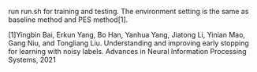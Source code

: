 run run.sh for training and testing.
The environment setting is the same as baseline method and PES method[1].

[1]Yingbin Bai, Erkun Yang, Bo Han, Yanhua Yang, Jiatong Li, Yinian Mao, Gang Niu, and Tongliang
Liu. Understanding and improving early stopping for learning with noisy labels. Advances in Neural Information Processing Systems, 2021
